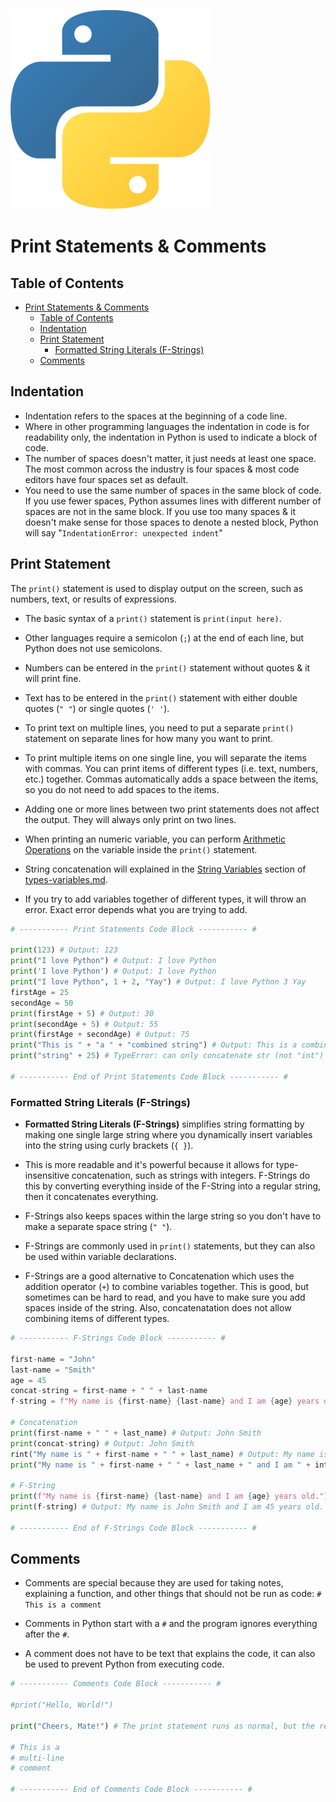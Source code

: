 ![Python Logo](/images/python-logo.png)

# Print Statements & Comments

## Table of Contents

- [Print Statements \& Comments](#print-statements--comments)
  - [Table of Contents](#table-of-contents)
  - [Indentation](#indentation)
  - [Print Statement](#print-statement)
    - [Formatted String Literals (F-Strings)](#formatted-string-literals-f-strings)
  - [Comments](#comments)

## Indentation

- Indentation refers to the spaces at the beginning of a code line.
- Where in other programming languages the indentation in code is for readability only, the indentation in Python is used to indicate a block of code.
- The number of spaces doesn't matter, it just needs at least one space. The most common across the industry is four spaces & most code editors have four spaces set as default.
- You need to use the same number of spaces in the same block of code. If you use fewer spaces, Python assumes lines with different number of spaces are not in the same block. If you use too many spaces & it doesn't make sense for those spaces to denote a nested block, Python will say "`IndentationError: unexpected indent`"

## Print Statement

The `print()` statement is used to display output on the screen, such as numbers, text, or results of expressions.

- The basic syntax of a `print()` statement is `print(input here)`.

- Other languages require a semicolon (`;`) at the end of each line, but Python does not use semicolons.

- Numbers can be entered in the `print()` statement without quotes & it will print fine.

- Text has to be entered in the `print()` statement with either double quotes (`" "`) or single quotes (`' '`).

- To print text on multiple lines, you need to put a separate `print()` statement on separate lines for how many you want to print.

- To print multiple items on one single line, you will separate the items with commas. You can print items of different types (i.e. text, numbers, etc.) together. Commas automatically adds a space between the items, so you do not need to add spaces to the items.

- Adding one or more lines between two print statements does not affect the output. They will always only print on two lines.

- When printing an numeric variable, you can perform [Arithmetic Operations](/notes/types-variables.md/#arithmetic-operations) on the variable inside the `print()` statement.

- String concatenation will explained in the [String Variables](/notes/types-variables.md/#variables) section of [types-variables.md](/notes/types-variables.md).

- If you try to add variables together of different types, it will throw an error. Exact error depends what you are trying to add.

```python
# ----------- Print Statements Code Block ----------- #

print(123) # Output: 123
print("I love Python") # Output: I love Python
print('I love Python') # Output: I love Python
print("I love Python", 1 + 2, "Yay") # Output: I love Python 3 Yay
firstAge = 25
secondAge = 50
print(firstAge + 5) # Output: 30
print(secondAge + 5) # Output: 55
print(firstAge + secondAge) # Output: 75
print("This is " + "a " + "combined string") # Output: This is a combined string
print("string" + 25) # TypeError: can only concatenate str (not "int") to str

# ----------- End of Print Statements Code Block ----------- #

```

### Formatted String Literals (F-Strings)

- **Formatted String Literals (F-Strings)** simplifies string formatting by making one single large string where you dynamically insert variables into the string using curly brackets (`{ }`).

- This is more readable and it's powerful because it allows for type-insensitive concatenation, such as strings with integers. F-Strings do this by converting everything inside of the F-String into a regular string, then it concatenates everything.

- F-Strings also keeps spaces within the large string so you don't have to make a separate space string (`" "`).

- F-Strings are commonly used in `print()` statements, but they can also be used within variable declarations.

- F-Strings are a good alternative to Concatenation which uses the addition operator (`+`) to combine variables together. This is good, but sometimes can be hard to read, and you have to make sure you add spaces inside of the string. Also, concatenatation does not allow combining items of different types.

```python
# ----------- F-Strings Code Block ----------- #

first-name = "John"
last-name = "Smith"
age = 45
concat-string = first-name + " " + last-name
f-string = f"My name is {first-name} {last-name} and I am {age} years old."

# Concatenation
print(first-name + " " + last_name) # Output: John Smith
print(concat-string) # Output: John Smith
rint("My name is " + first-name + " " + last_name) # Output: My name is John Smith
print("My name is " + first-name + " " + last_name + " and I am " + int1 + " years old.") # Output: TypeError: can only concatenate str (not "int") to str

# F-String
print(f"My name is {first-name} {last-name} and I am {age} years old.") # Output: My name is John Smith and I am 45 years old.
print(f-string) # Output: My name is John Smith and I am 45 years old.

# ----------- End of F-Strings Code Block ----------- #
```

## Comments

- Comments are special because they are used for taking notes, explaining a function, and other things that should not be run as code: `# This is a comment`

- Comments in Python start with a `#` and the program ignores everything after the `#`.

- A comment does not have to be text that explains the code, it can also be used to prevent Python from executing code.

```python
# ----------- Comments Code Block ----------- #

#print("Hello, World!")

print("Cheers, Mate!") # The print statement runs as normal, but the rest of this line is ignored.

# This is a
# multi-line
# comment

# ----------- End of Comments Code Block ----------- #
```
